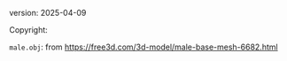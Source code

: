version: 2025-04-09

Copyright:

`male.obj`: from https://free3d.com/3d-model/male-base-mesh-6682.html
